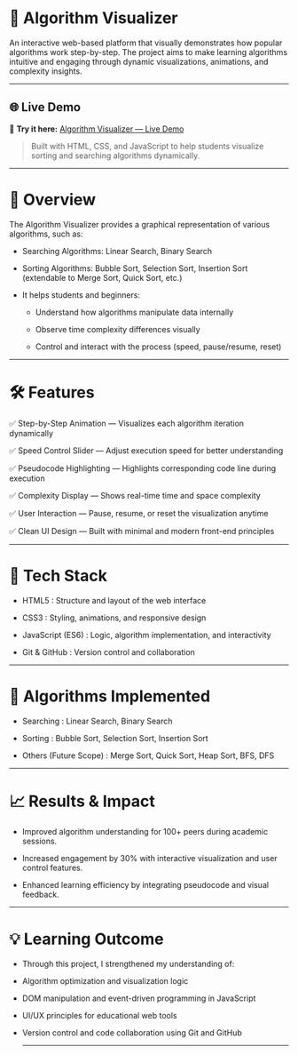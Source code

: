 # 🧩 Algorithm Visualizer

An interactive web-based platform that visually demonstrates how popular algorithms work step-by-step.
The project aims to make learning algorithms intuitive and engaging through dynamic visualizations, animations, and complexity insights.

---


## 🌐 Live Demo
🎯 **Try it here:** [Algorithm Visualizer — Live Demo](https://bardawalram.github.io/Algorithm-Visualizer/)

> Built with HTML, CSS, and JavaScript to help students visualize sorting and searching algorithms dynamically.
---
# 🚀 Overview
The Algorithm Visualizer provides a graphical representation of various algorithms, such as:

- Searching Algorithms: Linear Search, Binary Search
 
- Sorting Algorithms: Bubble Sort, Selection Sort, Insertion Sort (extendable to Merge Sort, Quick Sort, etc.)
  
 - It helps students and beginners:
   
      - Understand how algorithms manipulate data internally

      - Observe time complexity differences visually
 
      - Control and interact with the process (speed, pause/resume, reset)
 
---
# 🛠️ Features

✅ Step-by-Step Animation — Visualizes each algorithm iteration dynamically

✅ Speed Control Slider — Adjust execution speed for better understanding

✅ Pseudocode Highlighting — Highlights corresponding code line during execution

✅ Complexity Display — Shows real-time time and space complexity

✅ User Interaction — Pause, resume, or reset the visualization anytime

✅ Clean UI Design — Built with minimal and modern front-end principles

---
# 🧰 Tech Stack

 - HTML5	: Structure and layout of the web interface
  
 - CSS3 :	Styling, animations, and responsive design
  
 - JavaScript (ES6) :	Logic, algorithm implementation, and interactivity
  
 - Git & GitHub :	Version control and collaboration

  ---
# 🧩 Algorithms Implemented
 
  - Searching :	Linear Search, Binary Search
 
  - Sorting : 	Bubble Sort, Selection Sort, Insertion Sort

 - Others (Future Scope) :	Merge Sort, Quick Sort, Heap Sort, BFS, DFS

 ---
 # 📈 Results & Impact

  - Improved algorithm understanding for 100+ peers during academic sessions.

  - Increased engagement by 30% with interactive visualization and user control features.

  - Enhanced learning efficiency by integrating pseudocode and visual feedback.

---
# 💡 Learning Outcome

 - Through this project, I strengthened my understanding of:

 - Algorithm optimization and visualization logic

 - DOM manipulation and event-driven programming in JavaScript

 - UI/UX principles for educational web tools

 - Version control and code collaboration using Git and GitHub

   ---


